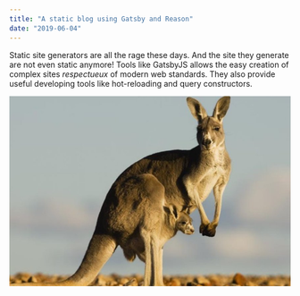 ```yaml
---
title: "A static blog using Gatsby and Reason"
date: "2019-06-04"
---
```

Static site generators are all the rage these days. And the site they generate are not even static anymore! Tools like
GatsbyJS allows the easy creation of complex sites *respectueux* of modern web standards. They also provide useful developing tools like hot-reloading and query constructors.

![un super kangourou](kangourou.jpg)